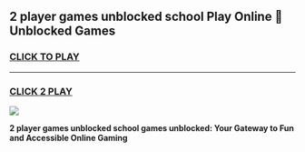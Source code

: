 
## 2 player games unblocked school Play Online 👋 Unblocked Games
<h3>
<a href="https://news.freeplayer.one?title=2_player_games_unblocked_school&ref=17GH">CLICK TO PLAY</a></h3>
<hr>

<h3>
<a href="https://news.freeplayer.one?title=2_player_games_unblocked_school&ref=17GH">CLICK 2 PLAY</a>
  
</h3>

<a href="https://news.freeplayer.one?title=2_player_games_unblocked_school&ref=17GH/"><img src="https://clearcache.store/games.png"></a>


**2 player games unblocked school games unblocked: Your Gateway to Fun and Accessible Online Gaming**
